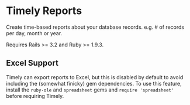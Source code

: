 Timely Reports
==============

Create time-based reports about your database records. e.g. # of records per day, month or year.

Requires Rails >= 3.2 and Ruby >= 1.9.3.


Excel Support
---

Timely can export reports to Excel, but this is disabled by default to avoid including the (somewhat finicky) gem dependencies. To use this feature, install the `ruby-ole` and `spreadsheet` gems and `require 'spreadsheet'` before requiring Timely.